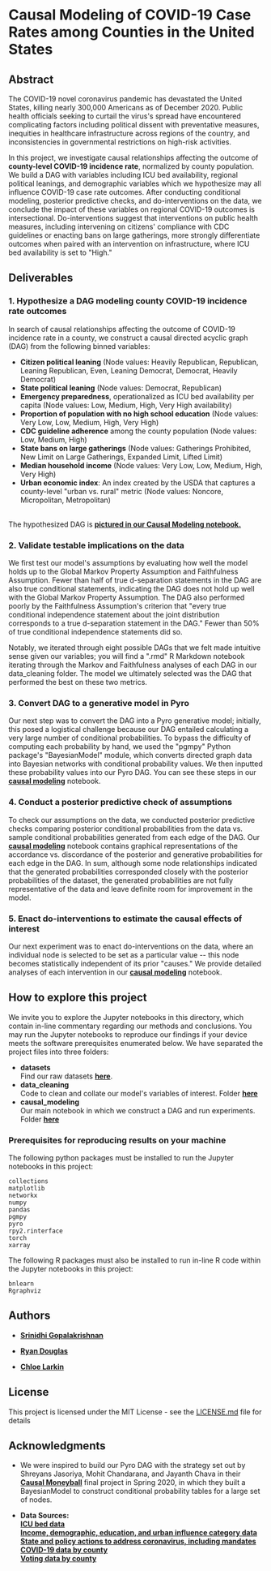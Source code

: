 # Causal Modeling of COVID-19 Case Rates among Counties in the United States

## Abstract

The COVID-19 novel coronavirus pandemic has devastated the United States, killing nearly 300,000 Americans as of December 2020. Public health officials seeking to curtail the virus's spread have encountered complicating factors including political dissent with preventative measures, inequities in healthcare infrastructure across regions of the country, and inconsistencies in governmental restrictions on high-risk activities. 

In this project, we investigate causal relationships affecting the outcome of **county-level COVID-19 incidence rate**, normalized by county population. We build a DAG with variables including ICU bed availability, regional political leanings, and demographic variables which we hypothesize may all influence COVID-19 case rate outcomes. After conducting conditional modeling, posterior predictive checks, and do-interventions on the data, we conclude the impact of these variables on regional COVID-19 outcomes is intersectional. Do-interventions suggest that interventions on public health measures, including intervening on citizens' compliance with CDC guidelines or enacting bans on large gatherings, more strongly differentiate outcomes when paired with an intervention on infrastructure, where ICU bed availability is set to "High."


## Deliverables

### 1. Hypothesize a DAG modeling county COVID-19 incidence rate outcomes
In search of causal relationships affecting the outcome of COVID-19 incidence rate in a county, we construct a causal directed acyclic graph (DAG) from the following binned variables:
* **Citizen political leaning** (Node values: Heavily Republican, Republican, Leaning Republican, Even, Leaning Democrat, Democrat, Heavily Democrat)
* **State political leaning** (Node values: Democrat, Republican)
* **Emergency preparedness**, operationalized as ICU bed availability per capita (Node values: Low, Medium, High, Very High availability)
* **Proportion of population with no high school education** (Node values: Very Low, Low, Medium, High, Very High)
* **CDC guideline adherence** among the county population (Node values: Low, Medium, High)
* **State bans on large gatherings** (Node values: Gatherings Prohibited, New Limit on Large Gatherings, Expanded Limit, Lifted Limit)
* **Median household income** (Node values: Very Low, Low, Medium, High, Very High)
* **Urban economic index**: An index created by the USDA that captures a county-level "urban vs. rural" metric (Node values: Noncore, Micropolitan, Metropolitan)

<br>The hypothesized DAG is [**pictured in our Causal Modeling notebook.**](https://github.com/chloelarkin/county-covid-cases/blob/main/causal_modeling/Covid19_Causal_Model.ipynb)

### 2. Validate testable implications on the data
We first test our model's assumptions by evaluating how well the model holds up to the Global Markov Property Assumption and Faithfulness Assumption. Fewer than half of true d-separation statements in the DAG are also true conditional statements, indicating the DAG does not hold up well with the Global Markov Property Assumption. The DAG also performed poorly by the Faithfulness Assumption's criterion that "every true conditional independence statement about the joint distribution corresponds to a true d-separation statement in the DAG." Fewer than 50% of true conditional independence statements did so.  

Notably, we iterated through eight possible DAGs that we felt made intuitive sense given our variables; you will find a ".rmd" R Markdown notebook iterating through the Markov and Faithfulness analyses of each DAG in our data_cleaning folder. The model we ultimately selected was the DAG that performed the best on these two metrics.

### 3. Convert DAG to a generative model in Pyro
Our next step was to convert the DAG into a Pyro generative model; initially, this posed a logistical challenge because our DAG entailed calculating a very large number of conditional probabilities. To bypass the difficulty of computing each probability by hand, we used the "pgmpy" Python package's "BayesianModel" module, which converts directed graph data into Bayesian networks with conditional probability values. We then inputted these probability values into our Pyro DAG. You can see these steps in our [**causal modeling**](https://github.com/chloelarkin/county-covid-cases/blob/main/causal_modeling/Covid19_Causal_Model.ipynb) notebook.


### 4. Conduct a posterior predictive check of assumptions
To check our assumptions on the data, we conducted posterior predictive checks comparing posterior conditional probabilities from the data vs. sample conditional probabilities generated from each edge of the DAG. Our [**causal modeling**](https://github.com/chloelarkin/county-covid-cases/blob/main/causal_modeling/Covid19_Causal_Model.ipynb) notebook contains graphical representations of the accordance vs. discordance of the posterior and generative probabilities for each edge in the DAG. In sum, although some node relationships indicated that the generated probabilities corresponded closely with the posterior probabilities of the dataset, the generated probabilities are not fully representative of the data and leave definite room for improvement in the model.

### 5. Enact do-interventions to estimate the causal effects of interest
Our next experiment was to enact do-interventions on the data, where an individual node is selected to be set as a particular value -- this node becomes statistically independent of its prior "causes." We provide detailed analyses of each intervention in our [**causal modeling**](https://github.com/chloelarkin/county-covid-cases/blob/main/causal_modeling/Covid19_Causal_Model.ipynb) notebook.

## How to explore this project

We invite you to explore the Jupyter notebooks in this directory, which contain in-line commentary regarding our methods and conclusions. You may run the Jupyter notebooks to reproduce our findings if your device meets the software prerequisites enumerated below. 
We have separated the project files into three folders:

* **datasets** <br>
Find our raw datasets [**here**](https://github.com/chloelarkin/county-covid-cases/tree/main/datasets).
* **data_cleaning** <br>
Code to clean and collate our model's variables of interest. Folder [**here**](https://github.com/chloelarkin/county-covid-cases/tree/main/data_cleaning)
* **causal_modeling**<br>
Our main notebook in which we construct a DAG and run experiments. Folder [**here**](https://github.com/chloelarkin/county-covid-cases/tree/main/causal_modeling)


### Prerequisites for reproducing results on your machine

The following python packages must be installed to run the Jupyter notebooks in this project:

```
collections
matplotlib
networkx
numpy
pandas
pgmpy
pyro
rpy2.rinterface 
torch
xarray
```

The following R packages must also be installed to run in-line R code within the Jupyter notebooks in this project:
```
bnlearn
Rgraphviz
```


## Authors

* [**Srinidhi Gopalakrishnan**](https://www.linkedin.com/in/srinidhi-g/)

* [**Ryan Douglas**](https://www.linkedin.com/in/ryan-douglas-10/)

* [**Chloe Larkin**](https://www.linkedin.com/in/chloe-larkin/)



## License

This project is licensed under the MIT License - see the [LICENSE.md](https://github.com/chloelarkin/county-covid-cases/blob/main/LICENSE.md) file for details

## Acknowledgments

* We were inspired to build our Pyro DAG with the strategy set out by Shreyans Jasoriya, Mohit Chandarana, and Jayanth Chava in their [**Causal Moneyball**](https://github.com/robertness/causalML/tree/master/projects/causal%20moneyball/Causal-analysis-on-football-transfer-prices) final project in Spring 2020, in which they built a BayesianModel to construct conditional probability tables for a large set of nodes.


* **Data Sources:** <br>
[**ICU bed data**](https://www.kaggle.com/ikiulian/global-hospital-beds-capacity-for-covid19?select=hospital_beds_global_regional_v1.csv) <br>
[**Income, demographic, education, and urban influence category data**](https://www.ers.usda.gov/data-products/county-level-data-sets/) <br>
[**State and policy actions to address coronavirus, including mandates**](https://www.kff.org/coronavirus-covid-19/issue-brief/state-data-and-policy-actions-to-address-coronavirus/#socialdistancing) <br>
[**COVID-19 data by county**](https://coronavirus-resources.esri.com/datasets/628578697fb24d8ea4c32fa0c5ae1843_0?where=(Confirmed%20%3E%200)) <br>
[**Voting data by county**](https://dataverse.harvard.edu/dataset.xhtml?persistentId=doi:10.7910/DVN/VOQCHQ)


